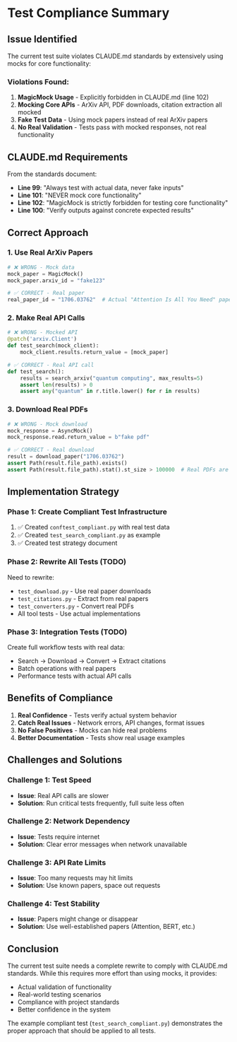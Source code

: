# Test Compliance Summary

## Issue Identified

The current test suite violates CLAUDE.md standards by extensively using mocks for core functionality:

### Violations Found:
1. **MagicMock Usage** - Explicitly forbidden in CLAUDE.md (line 102)
2. **Mocking Core APIs** - ArXiv API, PDF downloads, citation extraction all mocked
3. **Fake Test Data** - Using mock papers instead of real ArXiv papers
4. **No Real Validation** - Tests pass with mocked responses, not real functionality

## CLAUDE.md Requirements

From the standards document:
- **Line 99**: "Always test with actual data, never fake inputs"
- **Line 101**: "NEVER mock core functionality"
- **Line 102**: "MagicMock is strictly forbidden for testing core functionality"
- **Line 100**: "Verify outputs against concrete expected results"

## Correct Approach

### 1. Use Real ArXiv Papers
```python
# ❌ WRONG - Mock data
mock_paper = MagicMock()
mock_paper.arxiv_id = "fake123"

# ✅ CORRECT - Real paper
real_paper_id = "1706.03762"  # Actual "Attention Is All You Need" paper
```

### 2. Make Real API Calls
```python
# ❌ WRONG - Mocked API
@patch('arxiv.Client')
def test_search(mock_client):
    mock_client.results.return_value = [mock_paper]

# ✅ CORRECT - Real API call
def test_search():
    results = search_arxiv("quantum computing", max_results=5)
    assert len(results) > 0
    assert any("quantum" in r.title.lower() for r in results)
```

### 3. Download Real PDFs
```python
# ❌ WRONG - Mock download
mock_response = AsyncMock()
mock_response.read.return_value = b"fake pdf"

# ✅ CORRECT - Real download
result = download_paper("1706.03762")
assert Path(result.file_path).exists()
assert Path(result.file_path).stat().st_size > 100000  # Real PDFs are large
```

## Implementation Strategy

### Phase 1: Create Compliant Test Infrastructure
1. ✅ Created `conftest_compliant.py` with real test data
2. ✅ Created `test_search_compliant.py` as example
3. ✅ Created test strategy document

### Phase 2: Rewrite All Tests (TODO)
Need to rewrite:
- `test_download.py` - Use real paper downloads
- `test_citations.py` - Extract from real papers
- `test_converters.py` - Convert real PDFs
- All tool tests - Use actual implementations

### Phase 3: Integration Tests (TODO)
Create full workflow tests with real data:
- Search → Download → Convert → Extract citations
- Batch operations with real papers
- Performance tests with actual API calls

## Benefits of Compliance

1. **Real Confidence** - Tests verify actual system behavior
2. **Catch Real Issues** - Network errors, API changes, format issues
3. **No False Positives** - Mocks can hide real problems
4. **Better Documentation** - Tests show real usage examples

## Challenges and Solutions

### Challenge 1: Test Speed
- **Issue**: Real API calls are slower
- **Solution**: Run critical tests frequently, full suite less often

### Challenge 2: Network Dependency
- **Issue**: Tests require internet
- **Solution**: Clear error messages when network unavailable

### Challenge 3: API Rate Limits
- **Issue**: Too many requests may hit limits
- **Solution**: Use known papers, space out requests

### Challenge 4: Test Stability
- **Issue**: Papers might change or disappear
- **Solution**: Use well-established papers (Attention, BERT, etc.)

## Conclusion

The current test suite needs a complete rewrite to comply with CLAUDE.md standards. While this requires more effort than using mocks, it provides:
- Actual validation of functionality
- Real-world testing scenarios
- Compliance with project standards
- Better confidence in the system

The example compliant test (`test_search_compliant.py`) demonstrates the proper approach that should be applied to all tests.